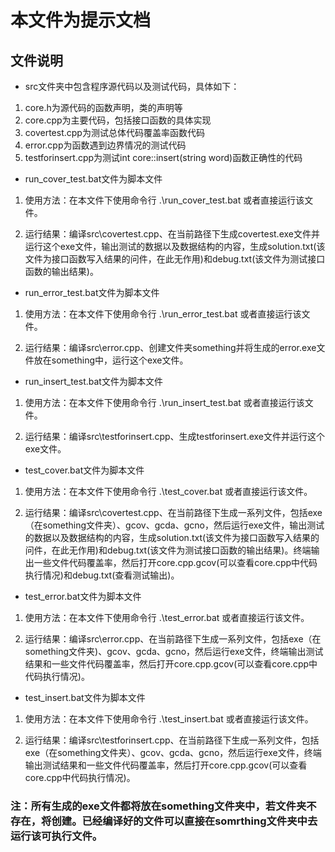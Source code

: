 # 本文件为提示文档

## 文件说明

* src文件夹中包含程序源代码以及测试代码，具体如下：

1. core.h为源代码的函数声明，类的声明等
2. core.cpp为主要代码，包括接口函数的具体实现
3. covertest.cpp为测试总体代码覆盖率函数代码
4. error.cpp为函数遇到边界情况的测试代码
5. testforinsert.cpp为测试int core::insert(string word)函数正确性的代码

* run_cover_test.bat文件为脚本文件

1. 使用方法：在本文件下使用命令行 .\run_cover_test.bat 或者直接运行该文件。

2. 运行结果：编译src\covertest.cpp、在当前路径下生成covertest.exe文件并运行这个exe文件，输出测试的数据以及数据结构的内容，生成solution.txt(该文件为接口函数写入结果的问件，在此无作用)和debug.txt(该文件为测试接口函数的输出结果)。

* run_error_test.bat文件为脚本文件

1. 使用方法：在本文件下使用命令行 .\run_error_test.bat 或者直接运行该文件。

2. 运行结果：编译src\error.cpp、创建文件夹something并将生成的error.exe文件放在something中，运行这个exe文件。

* run_insert_test.bat文件为脚本文件

1. 使用方法：在本文件下使用命令行 .\run_insert_test.bat 或者直接运行该文件。

2. 运行结果：编译src\testforinsert.cpp、生成testforinsert.exe文件并运行这个exe文件。

* test_cover.bat文件为脚本文件

1. 使用方法：在本文件下使用命令行 .\test_cover.bat 或者直接运行该文件。

2. 运行结果：编译src\covertest.cpp、在当前路径下生成一系列文件，包括exe（在something文件夹）、gcov、gcda、gcno，然后运行exe文件，输出测试的数据以及数据结构的内容，生成solution.txt(该文件为接口函数写入结果的问件，在此无作用)和debug.txt(该文件为测试接口函数的输出结果)。终端输出一些文件代码覆盖率，然后打开core.cpp.gcov(可以查看core.cpp中代码执行情况)和debug.txt(查看测试输出)。

* test_error.bat文件为脚本文件

1. 使用方法：在本文件下使用命令行 .\test_error.bat 或者直接运行该文件。

2. 运行结果：编译src\error.cpp、在当前路径下生成一系列文件，包括exe（在something文件夹)、gcov、gcda、gcno，然后运行exe文件，终端输出测试结果和一些文件代码覆盖率，然后打开core.cpp.gcov(可以查看core.cpp中代码执行情况)。

* test_insert.bat文件为脚本文件

1. 使用方法：在本文件下使用命令行 .\test_insert.bat 或者直接运行该文件。

2. 运行结果：编译src\testforinsert.cpp、在当前路径下生成一系列文件，包括exe（在something文件夹）、gcov、gcda、gcno，然后运行exe文件，终端输出测试结果和一些文件代码覆盖率，然后打开core.cpp.gcov(可以查看core.cpp中代码执行情况)。


### 注：所有生成的exe文件都将放在something文件夹中，若文件夹不存在，将创建。已经编译好的文件可以直接在somrthing文件夹中去运行该可执行文件。
